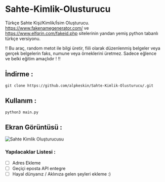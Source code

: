 # Sahte-Kimlik-Olusturucu
Türkçe Sahte Kişi/Kimlik/İsim Oluşturucu. https://www.fakenamegenerator.com/ ve https://www.elfqrin.com/fakeid.php sitelerinin yandan yemiş python tabanlı türkçe versiyonu.

:bangbang: Bu araç, random metot ile bilgi üretir, fiili olarak düzenlenmiş belgeler veya gerçek belgelerin faks, numune veya örneklerini üretmez. Sadece eğlence ve belki eğitim amaçlıdır ! :bangbang:

## İndirme :
`git clone https://github.com/alpkeskin/Sahte-Kimlik-Olusturucu/.git`

## Kullanım :
`python3 main.py`

## Ekran Görüntüsü : 
![Sahte Kimlik Oluşturucusu](https://i.imgur.com/nomLOYW.png)


### Yapılacaklar Listesi :
- [ ] Adres Ekleme
- [ ] Geçiçi eposta API entegre
- [ ] Hayal dünyanız / Aklınıza gelen şeyleri ekleme :)
